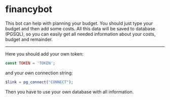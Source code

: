 # financybot
This bot can help with planning your budget.
You should just type your budget and then add some costs. All this data will be saved to database (PGSQL), so you can easily get all needed information about your costs, budget and remainder.
____
Here you should add your own token:
```php
const TOKEN = 'TOKEN';
```
and your own connection string:
```php
$link = pg_connect("CONNECT");
```
Then you have to use your own database with all information. 
